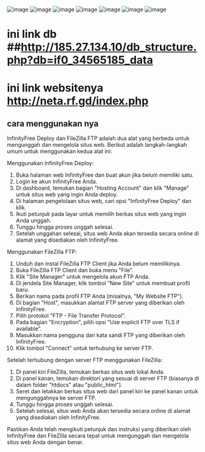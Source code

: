 ![image](https://github.com/raulmahya123/neta/blob/master/chapter5/1.png?raw=true)
![image](https://github.com/raulmahya123/neta/blob/master/chapter5/2.png?raw=true)
![image](https://github.com/raulmahya123/neta/blob/master/chapter5/3.png?raw=true)
![image](https://github.com/raulmahya123/neta/blob/master/chapter5/4.png?raw=true)
![image](https://github.com/raulmahya123/neta/blob/master/chapter5/5.png?raw=true)
![image](https://github.com/raulmahya123/neta/blob/master/chapter5/6.png?raw=true)
![image](https://github.com/raulmahya123/neta/blob/master/chapter5/7fix.png?raw=true)

# ini link db ##http://185.27.134.10/db_structure.php?db=if0_34565185_data
# ini link websitenya http://neta.rf.gd/index.php
## cara menggunakan nya

InfinityFree Deploy dan FileZilla FTP adalah dua alat yang berbeda untuk mengunggah dan mengelola situs web. Berikut adalah langkah-langkah umum untuk menggunakan kedua alat ini:

Menggunakan InfinityFree Deploy:
1. Buka halaman web InfinityFree dan buat akun jika belum memiliki satu.
2. Login ke akun InfinityFree Anda.
3. Di dashboard, temukan bagian "Hosting Account" dan klik "Manage" untuk situs web yang ingin Anda deploy.
4. Di halaman pengelolaan situs web, cari opsi "InfinityFree Deploy" dan klik.
5. Ikuti petunjuk pada layar untuk memilih berkas situs web yang ingin Anda unggah.
6. Tunggu hingga proses unggah selesai.
7. Setelah unggahan selesai, situs web Anda akan tersedia secara online di alamat yang disediakan oleh InfinityFree.

Menggunakan FileZilla FTP:
1. Unduh dan instal FileZilla FTP Client jika Anda belum memilikinya.
2. Buka FileZilla FTP Client dan buka menu "File".
3. Klik "Site Manager" untuk mengelola akun FTP Anda.
4. Di jendela Site Manager, klik tombol "New Site" untuk membuat profil baru.
5. Berikan nama pada profil FTP Anda (misalnya, "My Website FTP").
6. Di bagian "Host", masukkan alamat FTP server yang diberikan oleh InfinityFree.
7. Pilih protokol "FTP - File Transfer Protocol".
8. Pada bagian "Encryption", pilih opsi "Use explicit FTP over TLS if available".
9. Masukkan nama pengguna dan kata sandi FTP yang diberikan oleh InfinityFree.
10. Klik tombol "Connect" untuk terhubung ke server FTP.

Setelah terhubung dengan server FTP menggunakan FileZilla:
1. Di panel kiri FileZilla, temukan berkas situs web lokal Anda.
2. Di panel kanan, temukan direktori yang sesuai di server FTP (biasanya di dalam folder "htdocs" atau "public_html").
3. Seret dan letakkan berkas situs web dari panel kiri ke panel kanan untuk mengunggahnya ke server FTP.
4. Tunggu hingga proses unggah selesai.
5. Setelah selesai, situs web Anda akan tersedia secara online di alamat yang disediakan oleh InfinityFree.

Pastikan Anda telah mengikuti petunjuk dan instruksi yang diberikan oleh InfinityFree dan FileZilla secara tepat untuk mengunggah dan mengelola situs web Anda dengan benar.
